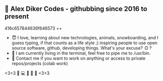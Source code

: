 ## 👋 Alex Diker Codes - githubbing since 2016 to present 

416c657844636f646573 ++

- :innocent: I love, learning about new technologies, animals, snowboarding, and I guess typing, if that counts as a life style ;) inspiring people to use open source software, github, developing things. What's your excuse? :D ? 
- 💞️ I am currently living in the terminal, feel free to pipe me to /usr/bin.
- :iphone: Contact me if you want to work on anything or access to private repos/projects (colab work)


<3>3 :penguin: :computer: :iphone: :see_no_evil: 🙉 <3>3
